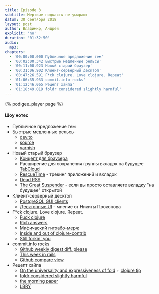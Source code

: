 ```yaml
---
title: Episode 3
subtitle: Мертвые подкасты не умирают
datum: 30 сентября 2018
layout: post
author: Владимир, Андрей
explicit: 'no'
duration: '01:32:50'
audio:
  mp3: 
chapters:
  - '00:00:00.000 Публичное предложение тем'
  - '00:02:00.342 Быстрые медленные рельсы'
  - '00:11:00.923 Новый старый браузер'
  - '00:31:06.902 Клиент-серверный десктоп'
  - '00:47:26.591 F*ck clojure. Love clojure. Repeat'
  - '01:06:35.933 commit.info rocks'
  - '01:12:46.065 Рецепт хайпа'
  - '01:18:49.019 foldr considered slightly harmful'
---
```


{% podigee_player page %}

#### Шоу нотес

  * Публичное предложение тем
  * Быстрые медленные рельсы
    - [dev.to](https://dev.to/)
    - [source](https://github.com/thepracticaldev/dev.to)
    - [varnish](https://varnish-cache.org/)
  * Новый старый браузер
    - [Концепт для браузера](https://refresh.study)
    - Расширение для сохранения группы вкладок на будущее [TabCloud](https://chrome.google.com/webstore/detail/tabcloud/npecfdijgoblfcgagoijgmgejmcpnhof)
    - [RescueTime](https://www.rescuetime.com/) - трекинг приложений и вкладок
    - [Dead RSS](https://techcrunch.com/2018/04/07/rss-is-undead/)
    - [The Great Suspender](https://chrome.google.com/webstore/detail/the-great-suspender/klbibkeccnjlkjkiokjodocebajanakg?hl=ru) - если вы просто оставляете вкладку "на будущее" открытой
  * Клиент-серверный десктоп
    - [PostgreSQL GUI clients](https://wiki.postgresql.org/wiki/Community_Guide_to_PostgreSQL_GUI_Tools)
    - [Десктопные UI](https://tonsky.livejournal.com/311960.html) - мнение от Никиты Прокопова
  * F*ck clojure. Love clojure. Repeat.
    - [Fuck clojure](http://web.archive.org/web/20180225102140/z.caudate.me/on-whose-authority)
    - [Rich answers](https://www.reddit.com/r/Clojure/comments/73yznc/on_whose_authority/)
    - [Мифичаский гитхабо-мерж](https://github.com/clojure/clojure/pull/17)
    - [Inside and out of clojure-contrib](https://github.com/nrepl/nREPL/issues/2)
    - [Still forkin' you](https://github.com/zcaudate/clojure)
  * commit.info rocks
    - [Github weekly digest diff, please](https://twitter.com/razum2um/status/1029354065870897154)
    - [This week in rails](https://rails-weekly.ongoodbits.com/)
    - [Github compare view](https://github.com/rails/rails/compare/master@%7B7days%7D...master)
  * Рецепт хайпа
    - [On the universality and expressiveness of fold](http://www.cs.nott.ac.uk/~pszgmh/fold.pdf) + [clojure tip](https://twitter.com/ericnormand/status/1026528467779837952)
    - [foldr considered slightly harmful](https://vimeo.com/6624203)
    - [the morning paper](https://blog.acolyer.org/)
    - [LBRY](https://lbry.io/)
